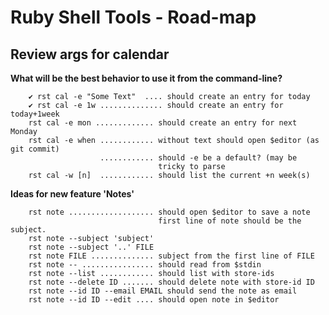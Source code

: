 Ruby Shell Tools - Road-map
===========================

Review args for calendar
------------------------

**What will be the best behavior to use it from the command-line?**
  
        ✔ rst cal -e "Some Text"  .... should create an entry for today
        ✔ rst cal -e 1w .............. should create an entry for today+1week
        rst cal -e mon ............. should create an entry for next Monday
        rst cal -e when ............ without text should open $editor (as git commit)
                        ............ should -e be a default? (may be
                                     tricky to parse
        rst cal -w [n]  ............ should list the current +n week(s)
        
**Ideas for new feature 'Notes'**

        rst note ................... should open $editor to save a note
                                     first line of note should be the subject.
        rst note --subject 'subject'
        rst note --subject '..' FILE
        rst note FILE .............. subject from the first line of FILE
        rst note -- ................ should read from $stdin
        rst note --list ............ should list with store-ids
        rst note --delete ID ....... should delete note with store-id ID
        rst note --id ID --email EMAIL should send the note as email
        rst note --id ID --edit .... should open note in $editor

        
